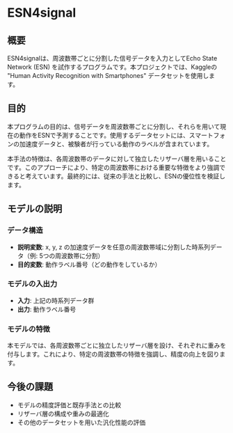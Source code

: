 # ESN4signal

## 概要
ESN4signalは、周波数帯ごとに分割した信号データを入力としてEcho State Network (ESN) を試作するプログラムです。本プロジェクトでは、Kaggleの "Human Activity Recognition with Smartphones" データセットを使用します。

## 目的
本プログラムの目的は、信号データを周波数帯ごとに分割し、それらを用いて現在の動作をESNで予測することです。使用するデータセットには、スマートフォンの加速度データと、被験者が行っている動作のラベルが含まれています。

本手法の特徴は、各周波数帯のデータに対して独立したリザーバ層を用いることです。このアプローチにより、特定の周波数帯における重要な特徴をより強調できると考えています。最終的には、従来の手法と比較し、ESNの優位性を検証します。

## モデルの説明
### データ構造
- **説明変数**: x, y, z の加速度データを任意の周波数帯域に分割した時系列データ（例: 5つの周波数帯に分割）
- **目的変数**: 動作ラベル番号（どの動作をしているか）

### モデルの入出力
- **入力**: 上記の時系列データ群
- **出力**: 動作ラベル番号

### モデルの特徴
本モデルでは、各周波数帯ごとに独立したリザーバ層を設け、それぞれに重みを付与します。これにより、特定の周波数帯の特徴を強調し、精度の向上を図ります。

## 今後の課題
- モデルの精度評価と既存手法との比較
- リザーバ層の構成や重みの最適化
- その他のデータセットを用いた汎化性能の評価

